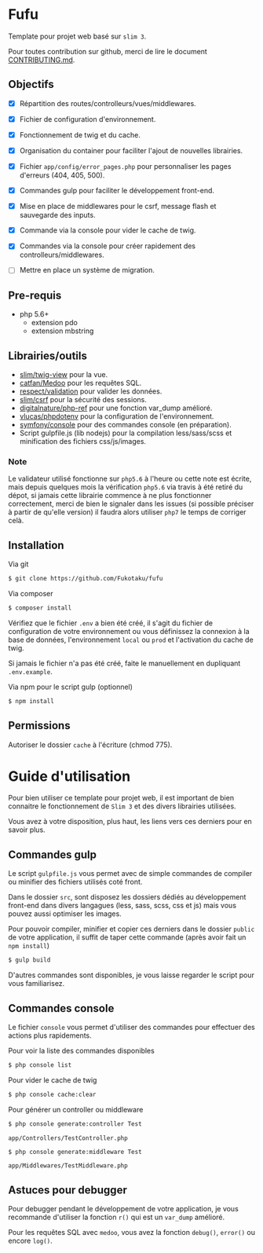 # Fufu

Template pour projet web basé sur `slim 3`.

Pour toutes contribution sur github, merci de lire le document [CONTRIBUTING.md](https://github.com/Fukotaku/fufu/blob/master/CONTRIBUTING.md).


## Objectifs

- [x] Répartition des routes/controlleurs/vues/middlewares.
- [x] Fichier de configuration d'environnement.
- [x] Fonctionnement de twig et du cache.
- [x] Organisation du container pour faciliter l'ajout de nouvelles librairies.
- [x] Fichier `app/config/error_pages.php` pour personnaliser les pages d'erreurs (404, 405, 500).
- [x] Commandes gulp pour faciliter le développement front-end.
- [x] Mise en place de middlewares pour le csrf, message flash et sauvegarde des inputs.
- [x] Commande via la console pour vider le cache de twig.
- [x] Commandes via la console pour créer rapidement des controlleurs/middlewares.
- [ ] Mettre en place un système de migration.


## Pre-requis

- php 5.6+
  - extension pdo
  - extension mbstring  


## Librairies/outils

- [slim/twig-view](https://github.com/slimphp/Twig-View) pour la vue.
- [catfan/Medoo](https://github.com/catfan/Medoo) pour les requêtes SQL.
- [respect/validation](https://github.com/Respect/Validation) pour valider les données.
- [slim/csrf](https://github.com/slimphp/Slim-Csrf) pour la sécurité des sessions.
- [digitalnature/php-ref](https://github.com/digitalnature/php-ref) pour une fonction var_dump amélioré.
- [vlucas/phpdotenv](https://github.com/vlucas/phpdotenv) pour la configuration de l'environnement.
- [symfony/console](https://github.com/symfony/console) pour des commandes console (en préparation).
- Script gulpfile.js (lib nodejs) pour la compilation less/sass/scss et minification des fichiers css/js/images.


### Note

Le validateur utilisé fonctionne sur `php5.6` à l'heure ou cette note est écrite, mais depuis quelques mois la vérification `php5.6` via travis à été retiré du dépot, si jamais cette librairie commence à ne plus fonctionner correctement, merci de bien le signaler dans les issues (si possible préciser à partir de qu'elle version) il faudra alors utiliser `php7` le temps de corriger celà.


## Installation

Via git

``` bash
$ git clone https://github.com/Fukotaku/fufu
```

Via composer

``` bash
$ composer install
```

Vérifiez que le fichier `.env` a bien été créé, il s'agit du fichier de configuration de votre environnement ou vous définissez la connexion à la base de données, l'environnement `local` ou `prod` et l'activation du cache de twig.

Si jamais le fichier n'a pas été créé, faite le manuellement en dupliquant `.env.example`.

Via npm pour le script gulp (optionnel)

``` bash
$ npm install
```


## Permissions

Autoriser le dossier `cache` à l'écriture (chmod 775).


# Guide d'utilisation

Pour bien utiliser ce template pour projet web, il est important de bien connaitre le fonctionnement de `Slim 3` et des divers librairies utilisées.

Vous avez à votre disposition, plus haut, les liens vers ces derniers pour en savoir plus.


## Commandes gulp

Le script `gulpfile.js` vous permet avec de simple commandes de compiler ou minifier des fichiers utilisés coté front.

Dans le dossier `src`, sont disposez les dossiers dédiés au développement front-end dans divers langagues (less, sass, scss, css et js) mais vous pouvez aussi optimiser les images.

Pour pouvoir compiler, minifier et copier ces derniers dans le dossier `public` de votre application, il suffit de taper cette commande (après avoir fait un `npm install`)

``` bash
$ gulp build
```

D'autres commandes sont disponibles, je vous laisse regarder le script pour vous familiarisez.


## Commandes console

Le fichier `console` vous permet d'utiliser des commandes pour effectuer des actions plus rapidements.

Pour voir la liste des commandes disponibles

``` bash
$ php console list
```

Pour vider le cache de twig

``` bash
$ php console cache:clear
```

Pour générer un controller ou middleware

``` bash
$ php console generate:controller Test
```
`app/Controllers/TestController.php`

``` bash
$ php console generate:middleware Test
```
`app/Middlewares/TestMiddleware.php`


## Astuces pour debugger

Pour debugger pendant le développement de votre application, je vous recommande d'utiliser la fonction `r()` qui est un `var_dump` amélioré.

Pour les requêtes SQL avec `medoo`, vous avez la fonction `debug()`, `error()` ou encore `log()`.
